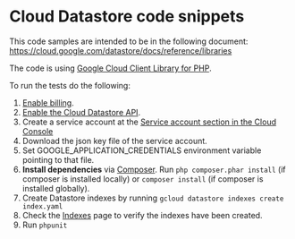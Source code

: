 # Cloud Datastore code snippets

This code samples are intended to be in the following document:
https://cloud.google.com/datastore/docs/reference/libraries

The code is using
[Google Cloud Client Library for PHP](https://googlecloudplatform.github.io/google-cloud-php/#/).

To run the tests do the following:

1. [Enable billing](https://support.google.com/cloud/answer/6293499#enable-billing).
1. [Enable the Cloud Datastore API](https://console.cloud.google.com/flows/enableapi?apiid=datastore.googleapis.com).
1. Create a service account at the
   [Service account section in the Cloud Console](https://console.cloud.google.com/iam-admin/serviceaccounts/)
1. Download the json key file of the service account.
1. Set GOOGLE_APPLICATION_CREDENTIALS environment variable pointing to that file.
1. **Install dependencies** via [Composer](http://getcomposer.org/doc/00-intro.md).
    Run `php composer.phar install` (if composer is installed locally) or `composer install`
    (if composer is installed globally).
1. Create Datastore indexes by running `gcloud datastore indexes create index.yaml`
1. Check the [Indexes](https://console.cloud.google.com/datastore/indexes) page to verify the indexes have been created.
1. Run `phpunit`
